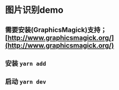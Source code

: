 # 图片识别demo

## 需要安装(GraphicsMagick)支持；[http://www.graphicsmagick.org/](http://www.graphicsmagick.org/)

## 安装 `yarn add`

## 启动 `yarn dev`
